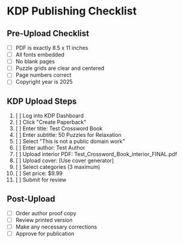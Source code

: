 # KDP Publishing Checklist

## Pre-Upload Checklist
- [ ] PDF is exactly 8.5 x 11 inches
- [ ] All fonts embedded
- [ ] No blank pages
- [ ] Puzzle grids are clear and centered
- [ ] Page numbers correct
- [ ] Copyright year is 2025

## KDP Upload Steps
1. [ ] Log into KDP Dashboard
2. [ ] Click "Create Paperback"
3. [ ] Enter title: Test Crossword Book
4. [ ] Enter subtitle: 50 Puzzles for Relaxation
5. [ ] Select "This is not a public domain work"
6. [ ] Enter author: Test Author
7. [ ] Upload interior PDF: Test_Crossword_Book_interior_FINAL.pdf
8. [ ] Upload cover: [Use cover generator]
9. [ ] Select categories (3 maximum)
10. [ ] Set price: $9.99
11. [ ] Submit for review

## Post-Upload
- [ ] Order author proof copy
- [ ] Review printed version
- [ ] Make any necessary corrections
- [ ] Approve for publication
